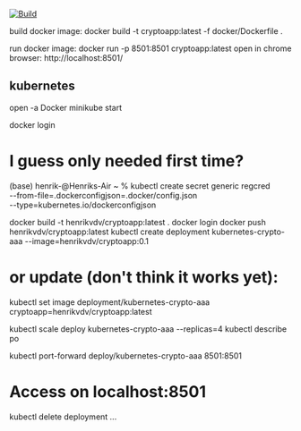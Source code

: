[![Build](https://github.com/henrikvdv/crypto/actions/workflows/python-app.yml/badge.svg)](https://github.com/henrikvdv/crypto/actions/workflows/python-app.yml?query=branch%3Amaster)



build docker image:
docker build -t cryptoapp:latest -f docker/Dockerfile .

run docker image:
docker run -p 8501:8501 cryptoapp:latest
open in chrome browser:
http://localhost:8501/

## kubernetes
open -a Docker
minikube start


docker login

# I guess only needed first time?
(base) henrik-@Henriks-Air ~ % kubectl create secret generic regcred \
    --from-file=.dockerconfigjson=.docker/config.json \
    --type=kubernetes.io/dockerconfigjson



docker build -t henrikvdv/cryptoapp:latest .
docker login
docker push henrikvdv/cryptoapp:latest
kubectl create deployment kubernetes-crypto-aaa --image=henrikvdv/cryptoapp:0.1

# or update (don't think it works yet):
kubectl set image deployment/kubernetes-crypto-aaa cryptoapp=henrikvdv/cryptoapp:latest

kubectl scale deploy kubernetes-crypto-aaa --replicas=4
kubectl describe po

kubectl port-forward deploy/kubernetes-crypto-aaa 8501:8501

# Access on localhost:8501
 kubectl delete deployment ...






